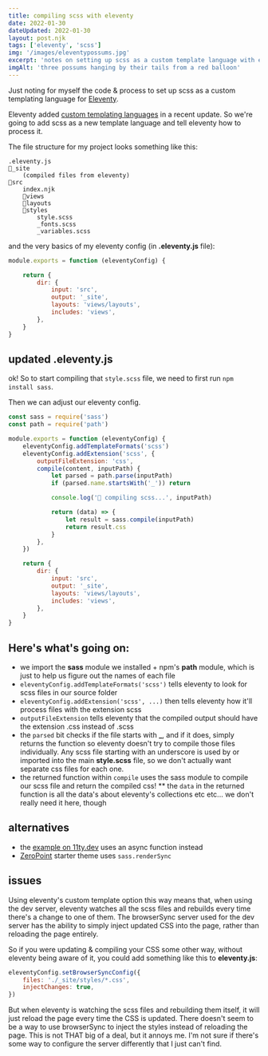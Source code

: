 ```yaml
---
title: compiling scss with eleventy
date: 2022-01-30
dateUpdated: 2022-01-30
layout: post.njk
tags: ['eleventy', 'scss']
img: '/images/eleventypossums.jpg'
excerpt: 'notes on setting up scss as a custom template language with eleventy'
imgAlt: 'three possums hanging by their tails from a red balloon'
---
```


Just noting for myself the code & process to set up scss as a custom templating language for [Eleventy](https://www.11ty.dev/). 

Eleventy added [custom templating languages](https://www.11ty.dev/docs/languages/custom/) in a recent update. So we're going to add scss as a new template language and tell eleventy how to process it.  

The file structure for my project looks something like this: 

```
.eleventy.js
📂_site 
    (compiled files from eleventy)
📂src
    index.njk
    📂views
    📂layouts
    📂styles 
        style.scss
        _fonts.scss
        _variables.scss
```

and the very basics of my eleventy config (in **.eleventy.js** file):

```js
module.exports = function (eleventyConfig) {

    return {
        dir: {
			input: 'src',
			output: '_site',
			layouts: 'views/layouts',
			includes: 'views',
		},
    }
}
```

## updated .eleventy.js

ok! So to start compiling that `style.scss` file, we need to first run `npm install sass`.

Then we can adjust our eleventy config. 

```js
const sass = require('sass')
const path = require('path')

module.exports = function (eleventyConfig) {
	eleventyConfig.addTemplateFormats('scss')
	eleventyConfig.addExtension('scss', {
		outputFileExtension: 'css',
		compile(content, inputPath) {
			let parsed = path.parse(inputPath)
			if (parsed.name.startsWith('_')) return

			console.log('🔮 compiling scss...', inputPath)

			return (data) => {
				let result = sass.compile(inputPath)
				return result.css
			}
		},
	})

    return {
        dir: {
			input: 'src',
			output: '_site',
			layouts: 'views/layouts',
			includes: 'views',
		},
    }
}
```

## Here's what's going on:

* we import the **sass** module we installed + npm's **path** module, which is just to help us figure out the names of each file 
* `eleventyConfig.addTemplateFormats('scss')` tells eleventy to look for scss files in our source folder
* `eleventyConfig.addExtension('scss', ...)` then tells eleventy how it'll process files with the extension scss
* `outputFileExtension` tells eleventy that the compiled output should have the extension .css instead of .scss
* the `parsed` bit checks if the file starts with **_**, and if it does, simply returns the function so eleventy doesn't try to compile those files individually. Any scss file starting with an underscore is used by or imported into the main **style.scss** file, so we don't actually want separate css files for each one. 
* the returned function within `compile` uses the sass module to compile our scss file and return the compiled css! 
** the `data` in the returned function is all the data's about eleventy's collections etc etc... we don't really need it here, though

## alternatives 

* the [example on 11ty.dev](https://www.11ty.dev/docs/languages/custom/#example-add-sass-support-to-eleventy) uses an async function instead
* [ZeroPoint](https://github.com/MWDelaney/ZeroPoint/blob/master/src/config/templateLanguages.js) starter theme uses `sass.renderSync`

## issues

Using eleventy's custom template option this way means that, when using the dev server, eleventy watches all the scss files and rebuilds every time there's a change to one of them. The browserSync server used for the dev server has the ability to simply inject updated CSS into the page, rather than reloading the page entirely. 

So if you were updating & compiling your CSS some other way, without eleventy being aware of it, you could add something like this to **eleventy.js**: 

```js
eleventyConfig.setBrowserSyncConfig({
    files: './_site/styles/*.css',
    injectChanges: true,
})
``` 

But when eleventy is watching the scss files and rebuilding them itself, it will just reload the page every time the CSS is updated. There doesn't seem to be a way to use browserSync to inject the styles instead of reloading the page. This is not THAT big of a deal, but it annoys me. I'm not sure if there's some way to configure the server differently that I just can't find. 